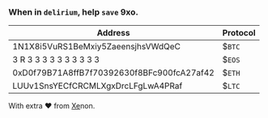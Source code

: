 ### When in `delirium`, help `save` 9xo.


|Address|Protocol|
|----|----|
|1N1X8i5VuRS1BeMxiy5ZaeensjhsVWdQeC|$`BTC`|bitcoin.org
|3 R 3    3 3 3    3 3 3    3 3 3|$`EOS`|eos.io
|0xD0f79B71A8ffB7f70392630f8BFc900fcA27af42|$`ETH`|ethereum.org
|LUUv1SnsYECfCRCMLXgxDrcLFgLwA4PRaf|$`LTC`|litecoin.org

With extra ❤️ from [Xe](https://2by.me)non.
